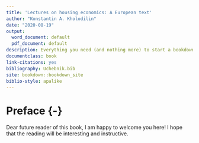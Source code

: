 ```yaml
--- 
title: 'Lectures on housing economics: A European text'
author: "Konstantin A. Kholodilin"
date: "2020-08-19"
output:
  word_document: default
  pdf_document: default
description: Everything you need (and nothing more) to start a bookdown book.
documentclass: book
link-citations: yes
bibliography: Uchebnik.bib
site: bookdown::bookdown_site
biblio-style: apalike
---
```


# Preface {-}

Dear future reader of this book, I am happy to welcome you here! I hope that the reading will be interesting and instructive.



<script type="text/javascript">
title=document.getElementById('header');
title.innerHTML = '<img src="Images/Fig_Domik.png" alt="Test Image">' + title.innerHTML
</script>
